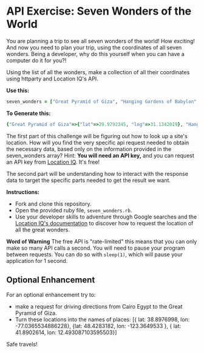 # API Exercise: Seven Wonders of the World

You are planning a trip to see all seven wonders of the world! How exciting! And now you need to plan your trip, using the coordinates of all seven wonders. Being a developer, why do this yourself when you can have a computer do it for you?!  

Using the list of all the wonders, make a collection of all their coordinates using httparty and Location IQ's API.

**Use this:**
```ruby
seven_wonders = ["Great Pyramid of Giza", "Hanging Gardens of Babylon", "Colossus of Rhodes", "Pharos of Alexandria", "Statue of Zeus at Olympia", "Temple of Artemis", "Mausoleum at Halicarnassus"]
```

**To Generate this:**
```ruby
{"Great Pyramid of Giza"=>{"lat"=>29.9792345, "lng"=>31.1342019}, "Hanging Gardens of Babylon"=>{"lat"=>32.5422374, "lng"=>44.42103609999999}, "Colossus of Rhodes"=>{"lat"=>36.45106560000001, "lng"=>28.2258333}, "Pharos of Alexandria"=>{"lat"=>38.7904054, "lng"=>-77.040581}, "Statue of Zeus at Olympia"=>{"lat"=>37.6379375, "lng"=>21.6302601}, "Temple of Artemis"=>{"lat"=>37.9498715, "lng"=>27.3633807}, "Mausoleum at Halicarnassus"=>{"lat"=>37.038132, "lng"=>27.4243849}}
```

The first part of this challenge will be figuring out how to look up a site's location. How will you find the very specific api request needed to obtain the necessary data, based only on the information provided in the seven_wonders array?  Hint: **You will need an API key,** and you can request an API key from [Location IQ](https://locationiq.com/).  It's free!

The second part will be understanding how to interact with the response data to target the specific parts needed to get the result we want.

**Instructions:**
- Fork and clone this repository.
- Open the provided ruby file, `seven_wonders.rb`.
- Use your developer skills to adventure through Google searches and the [Location IQ's documentation](https://locationiq.com/docs) to discover how to request the location of all the great wonders.

**Word of Warning** The free API is "rate-limited" this means that you can only make so many API calls a second.  You will need to pause your program between requests.  You can do so with `sleep(1)`, which will pause your application for 1 second.  

## Optional Enhancement

For an optional enhancement try to:

- make a request for driving directions from Cairo Egypt to the Great Pyramid of Giza.  
- Turn these locations into the names of places: [{ lat: 38.8976998, lon: -77.0365534886228}, {lat: 48.4283182, lon: -123.3649533 }, { lat: 41.8902614, lon: 12.493087103595503}]



Safe travels!
